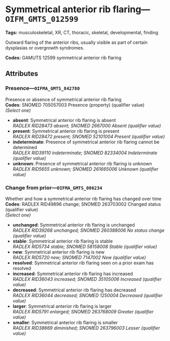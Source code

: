 # Symmetrical anterior rib flaring—`OIFM_GMTS_012599`

**Tags:** musculoskeletal, XR, CT, thoracic, skeletal, developmental, finding

Outward flaring of the anterior ribs, usually visible as part of certain dysplasias or overgrowth syndromes.

**Codes:** GAMUTS 12599 symmetrical anterior rib flaring

## Attributes

### Presence—`OIFMA_GMTS_842780`

Presence or absence of symmetrical anterior rib flaring  
**Codes**: SNOMED 705057003 Presence (property) (qualifier value)  
*(Select one)*

- **absent**: Symmetrical anterior rib flaring is absent  
_RADLEX RID28473 absent; SNOMED 2667000 Absent (qualifier value)_
- **present**: Symmetrical anterior rib flaring is present  
_RADLEX RID28472 present; SNOMED 52101004 Present (qualifier value)_
- **indeterminate**: Presence of symmetrical anterior rib flaring cannot be determined  
_RADLEX RID39110 indeterminate; SNOMED 82334004 Indeterminate (qualifier value)_
- **unknown**: Presence of symmetrical anterior rib flaring is unknown  
_RADLEX RID5655 unknown; SNOMED 261665006 Unknown (qualifier value)_

### Change from prior—`OIFMA_GMTS_086234`

Whether and how a symmetrical anterior rib flaring has changed over time  
**Codes**: RADLEX RID49896 change; SNOMED 263703002 Changed status (qualifier value)  
*(Select one)*

- **unchanged**: Symmetrical anterior rib flaring is unchanged  
_RADLEX RID39268 unchanged; SNOMED 260388006 No status change (qualifier value)_
- **stable**: Symmetrical anterior rib flaring is stable  
_RADLEX RID5734 stable; SNOMED 58158008 Stable (qualifier value)_
- **new**: Symmetrical anterior rib flaring is new  
_RADLEX RID5720 new; SNOMED 7147002 New (qualifier value)_
- **resolved**: Symmetrical anterior rib flaring seen on a prior exam has resolved  
- **increased**: Symmetrical anterior rib flaring has increased  
_RADLEX RID36043 increased; SNOMED 35105006 Increased (qualifier value)_
- **decreased**: Symmetrical anterior rib flaring has decreased  
_RADLEX RID36044 decreased; SNOMED 1250004 Decreased (qualifier value)_
- **larger**: Symmetrical anterior rib flaring is larger  
_RADLEX RID5791 enlarged; SNOMED 263768009 Greater (qualifier value)_
- **smaller**: Symmetrical anterior rib flaring is smaller  
_RADLEX RID38669 diminished; SNOMED 263796003 Lesser (qualifier value)_